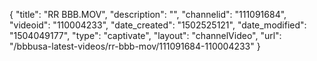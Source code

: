 {
    "title": "RR BBB.MOV",
    "description": "",
    "channelid": "111091684",
    "videoid": "110004233",
    "date_created": "1502525121",
    "date_modified": "1504049177",
    "type": "captivate",
    "layout": "channelVideo",
    "url": "\/bbbusa-latest-videos\/rr-bbb-mov\/111091684-110004233"
}